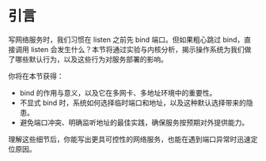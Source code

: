 # 引言

写网络服务时，我们习惯在 listen 之前先 bind 端口。但如果粗心跳过 bind，直接调用 listen 会发生什么？本节将通过实验与内核分析，揭示操作系统为我们做了哪些默认行为，以及这些行为对服务部署的影响。

你将在本节获得：

- bind 的作用与意义，以及它在多网卡、多地址环境中的重要性。
- 不显式 bind 时，系统如何选择临时端口和地址，以及这种默认选择带来的隐患。
- 避免端口冲突、明确监听地址的最佳实践，确保服务按预期对外提供能力。

理解这些细节后，你能写出更具可控性的网络服务，也能在遇到端口异常时迅速定位原因。
